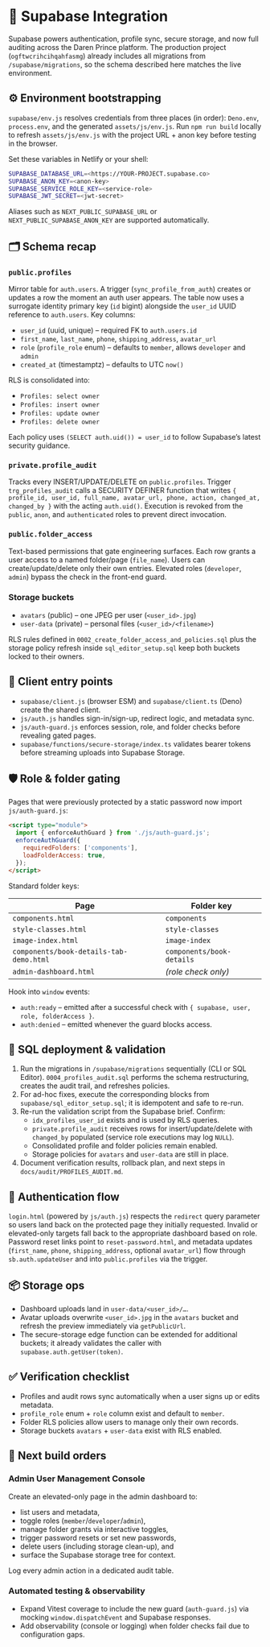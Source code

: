 # 🔐 Supabase Integration

Supabase powers authentication, profile sync, secure storage, and now full auditing across the Daren Prince platform. The production project (`ogftwcrihcihqahfasmg`) already includes all migrations from `/supabase/migrations`, so the schema described here matches the live environment.

## ⚙️ Environment bootstrapping

`supabase/env.js` resolves credentials from three places (in order): `Deno.env`, `process.env`, and the generated `assets/js/env.js`. Run `npm run build` locally to refresh `assets/js/env.js` with the project URL + anon key before testing in the browser.

Set these variables in Netlify or your shell:

```bash
SUPABASE_DATABASE_URL=<https://YOUR-PROJECT.supabase.co>
SUPABASE_ANON_KEY=<anon-key>
SUPABASE_SERVICE_ROLE_KEY=<service-role>
SUPABASE_JWT_SECRET=<jwt-secret>
```

Aliases such as `NEXT_PUBLIC_SUPABASE_URL` or `NEXT_PUBLIC_SUPABASE_ANON_KEY` are supported automatically.

## 🗂️ Schema recap

### `public.profiles`
Mirror table for `auth.users`. A trigger (`sync_profile_from_auth`) creates or updates a row the moment an auth user appears. The table now uses a surrogate identity primary key (`id` bigint) alongside the `user_id` UUID reference to `auth.users`. Key columns:

- `user_id` (uuid, unique) – required FK to `auth.users.id`
- `first_name`, `last_name`, `phone`, `shipping_address`, `avatar_url`
- `role` (`profile_role` enum) – defaults to `member`, allows `developer` and `admin`
- `created_at` (timestamptz) – defaults to UTC `now()`

RLS is consolidated into:

- `Profiles: select owner`
- `Profiles: insert owner`
- `Profiles: update owner`
- `Profiles: delete owner`

Each policy uses `(SELECT auth.uid()) = user_id` to follow Supabase’s latest security guidance.

### `private.profile_audit`
Tracks every INSERT/UPDATE/DELETE on `public.profiles`. Trigger `trg_profiles_audit` calls a SECURITY DEFINER function that writes `{ profile_id, user_id, full_name, avatar_url, phone, action, changed_at, changed_by }` with the acting `auth.uid()`. Execution is revoked from the `public`, `anon`, and `authenticated` roles to prevent direct invocation.

### `public.folder_access`
Text-based permissions that gate engineering surfaces. Each row grants a user access to a named folder/page (`file_name`). Users can create/update/delete only their own entries. Elevated roles (`developer`, `admin`) bypass the check in the front-end guard.

### Storage buckets
- `avatars` (public) – one JPEG per user (`<user_id>.jpg`)
- `user-data` (private) – personal files (`<user_id>/<filename>`)

RLS rules defined in `0002_create_folder_access_and_policies.sql` plus the storage policy refresh inside `sql_editor_setup.sql` keep both buckets locked to their owners.

## 🧠 Client entry points

- `supabase/client.js` (browser ESM) and `supabase/client.ts` (Deno) create the shared client.
- `js/auth.js` handles sign-in/sign-up, redirect logic, and metadata sync.
- `js/auth-guard.js` enforces session, role, and folder checks before revealing gated pages.
- `supabase/functions/secure-storage/index.ts` validates bearer tokens before streaming uploads into Supabase Storage.

## 🛡️ Role & folder gating

Pages that were previously protected by a static password now import `js/auth-guard.js`:

```html
<script type="module">
  import { enforceAuthGuard } from './js/auth-guard.js';
  enforceAuthGuard({
    requiredFolders: ['components'],
    loadFolderAccess: true,
  });
</script>
```

Standard folder keys:

| Page                                   | Folder key             |
|----------------------------------------|------------------------|
| `components.html`                      | `components`           |
| `style-classes.html`                   | `style-classes`        |
| `image-index.html`                     | `image-index`          |
| `components/book-details-tab-demo.html`| `components/book-details` |
| `admin-dashboard.html`                 | *(role check only)*    |

Hook into `window` events:

- `auth:ready` – emitted after a successful check with `{ supabase, user, role, folderAccess }`.
- `auth:denied` – emitted whenever the guard blocks access.

## 🧾 SQL deployment & validation

1. Run the migrations in `/supabase/migrations` sequentially (CLI or SQL Editor). `0004_profiles_audit.sql` performs the schema restructuring, creates the audit trail, and refreshes policies.
2. For ad-hoc fixes, execute the corresponding blocks from `supabase/sql_editor_setup.sql`; it is idempotent and safe to re-run.
3. Re-run the validation script from the Supabase brief. Confirm:
   - `idx_profiles_user_id` exists and is used by RLS queries.
   - `private.profile_audit` receives rows for insert/update/delete with `changed_by` populated (service role executions may log `NULL`).
   - Consolidated profile and folder policies remain enabled.
   - Storage policies for `avatars` and `user-data` are still in place.
4. Document verification results, rollback plan, and next steps in `docs/audit/PROFILES_AUDIT.md`.

## 🔑 Authentication flow

`login.html` (powered by `js/auth.js`) respects the `redirect` query parameter so users land back on the protected page they initially requested. Invalid or elevated-only targets fall back to the appropriate dashboard based on role. Password reset links point to `reset-password.html`, and metadata updates (`first_name`, `phone`, `shipping_address`, optional `avatar_url`) flow through `sb.auth.updateUser` and into `public.profiles` via the trigger.

## 📦 Storage ops

- Dashboard uploads land in `user-data/<user_id>/…`.
- Avatar uploads overwrite `<user_id>.jpg` in the `avatars` bucket and refresh the preview immediately via `getPublicUrl`.
- The secure-storage edge function can be extended for additional buckets; it already validates the caller with `supabase.auth.getUser(token)`.

## ✅ Verification checklist

- Profiles and audit rows sync automatically when a user signs up or edits metadata.
- `profile_role` enum + `role` column exist and default to `member`.
- Folder RLS policies allow users to manage only their own records.
- Storage buckets `avatars` + `user-data` exist with RLS enabled.

## 🚀 Next build orders

### Admin User Management Console

Create an elevated-only page in the admin dashboard to:
- list users and metadata,
- toggle roles (`member`/`developer`/`admin`),
- manage folder grants via interactive toggles,
- trigger password resets or set new passwords,
- delete users (including storage clean-up), and
- surface the Supabase storage tree for context.

Log every admin action in a dedicated audit table.

### Automated testing & observability

- Expand Vitest coverage to include the new guard (`auth-guard.js`) via mocking `window.dispatchEvent` and Supabase responses.
- Add observability (console or logging) when folder checks fail due to configuration gaps.
